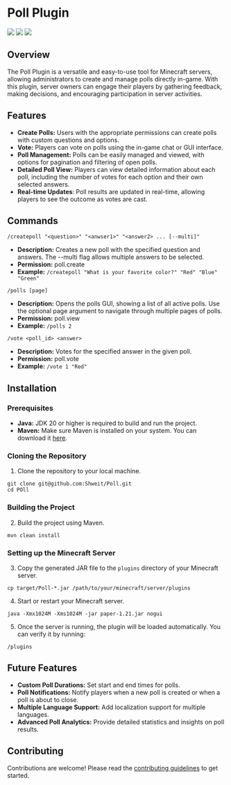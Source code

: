 # Poll Plugin
<img src="https://img.shields.io/github/actions/workflow/status/Shweit/Poll/runtime.yml" /> <img src="https://img.shields.io/github/v/release/Poll/MinecraftServerAPI" /> <img src="https://img.shields.io/github/license/Shweit/Poll" />

## Overview
The Poll Plugin is a versatile and easy-to-use tool for Minecraft servers, allowing administrators to create and manage polls directly in-game. With this plugin, server owners can engage their players by gathering feedback, making decisions, and encouraging participation in server activities.

## Features
- **Create Polls:** Users with the appropriate permissions can create polls with custom questions and options.
- **Vote:** Players can vote on polls using the in-game chat or GUI interface.
- **Poll Management:** Polls can be easily managed and viewed, with options for pagination and filtering of open polls.
- **Detailed Poll View:** Players can view detailed information about each poll, including the number of votes for each option and their own selected answers.
- **Real-time Updates**: Poll results are updated in real-time, allowing players to see the outcome as votes are cast.

## Commands
`/createpoll "<question>" "<anwser1>" "<answer2> ... [--multi]"`
- **Description:** Creates a new poll with the specified question and answers. The --multi flag allows multiple answers to be selected.
- **Permission:** poll.create
- **Example:** `/createpoll "What is your favorite color?" "Red" "Blue" "Green"`

`/polls [page]`
- **Description:** Opens the polls GUI, showing a list of all active polls. Use the optional page argument to navigate through multiple pages of polls.
- **Permission:** poll.view
- **Example:** `/polls 2`

`/vote <poll_id> <answer>`
- **Description:** Votes for the specified answer in the given poll.
- **Permission:** poll.vote
- **Example:** `/vote 1 "Red"`

## Installation
### Prerequisites
- **Java:** JDK 20 or higher is required to build and run the project.
- **Maven:** Make sure Maven is installed on your system.
  You can download it [here](https://maven.apache.org/download.cgi).

### Cloning the Repository
1. Clone the repository to your local machine.
```shell
git clone git@github.com:Shweit/Poll.git
cd POll
```
### Building the Project
2. Build the project using Maven.
```shell
mvn clean install
```
### Setting up the Minecraft Server
3. Copy the generated JAR file to the `plugins` directory of your Minecraft server.
```shell
cp target/Poll-*.jar /path/to/your/minecraft/server/plugins
```
4. Start or restart your Minecraft server.
```shell
java -Xmx1024M -Xms1024M -jar paper-1.21.jar nogui
```
5.  Once the server is running, the plugin will be loaded automatically. You can verify it by running:
```shell
/plugins
```

## Future Features
- **Custom Poll Durations:** Set start and end times for polls.
- **Poll Notifications:** Notify players when a new poll is created or when a poll is about to close.
- **Multiple Language Support:** Add localization support for multiple languages.
- **Advanced Poll Analytics:** Provide detailed statistics and insights on poll results.

## Contributing
Contributions are welcome! Please read the [contributing guidelines](CONTRIBUTING.md) to get started.